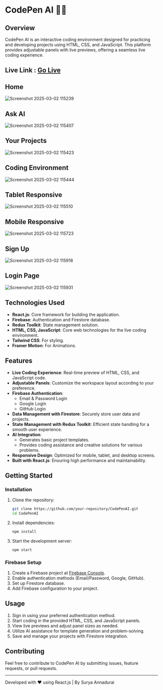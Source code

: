 # CodePen AI 🧑‍💻

## Overview

CodePen AI is an interactive coding environment designed for practicing and developing projects using HTML, CSS, and JavaScript. This platform provides adjustable panels with live previews, offering a seamless live coding experience.
## Live Link : [Go Live](https://react-code-pen-clone-nine.vercel.app/home/trending)
## Home
![Screenshot 2025-03-02 115239](https://github.com/user-attachments/assets/b6278d2d-cb5a-4662-a8ca-a94dc179630b)
## Ask AI
![Screenshot 2025-03-02 115407](https://github.com/user-attachments/assets/ed2feb3c-d168-437d-9742-f3e8190125f0)
## Your Projects
![Screenshot 2025-03-02 115423](https://github.com/user-attachments/assets/2ca42b01-010c-40e6-bd13-b709e680517a)
## Coding Environment
![Screenshot 2025-03-02 115444](https://github.com/user-attachments/assets/f9a94c4d-b6e5-4cb2-a3f2-8f894dfbb7ef)
## Tablet Responsive
![Screenshot 2025-03-02 115510](https://github.com/user-attachments/assets/acda759c-ec43-40b5-b569-8e718f0bab39)
## Mobile Responsive
![Screenshot 2025-03-02 115723](https://github.com/user-attachments/assets/acfab61a-16f3-4a9e-8b26-4c1bf8bb58de)
## Sign Up 
![Screenshot 2025-03-02 115918](https://github.com/user-attachments/assets/bef6cf18-50d7-47b9-b5cc-a5dab58d9721)
## Login Page
![Screenshot 2025-03-02 115931](https://github.com/user-attachments/assets/b69a7fc8-d455-4002-bc1d-5fd7e2764d62)

## Technologies Used

- **React.js**: Core framework for building the application.
- **Firebase**: Authentication and Firestore database.
- **Redux Toolkit**: State management solution.
- **HTML, CSS, JavaScript**: Core web technologies for the live coding environment.
- **Tailwind CSS**: For styling.
- **Framer Motion**: For Animations.

## Features



- **Live Coding Experience**: Real-time preview of HTML, CSS, and JavaScript code.
- **Adjustable Panels**: Customize the workspace layout according to your preference.
- **Firebase Authentication**:
  - Email & Password Login
  - Google Login
  - GitHub Login
- **Data Management with Firestore**: Securely store user data and projects.
- **State Management with Redux Toolkit**: Efficient state handling for a smooth user experience.
- **AI Integration**:
  - Generates basic project templates.
  - Provides coding assistance and creative solutions for various problems.
- **Responsive Design**: Optimized for mobile, tablet, and desktop screens.
- **Built with React.js**: Ensuring high performance and maintainability.


## Getting Started

### Installation

1. Clone the repository:
   ```bash
   git clone https://github.com/your-repository/CodePenAI.git
   cd CodePenAI
   ```
2. Install dependencies:
   ```bash
   npm install
   ```
3. Start the development server:
   ```bash
   npm start
   ```

### Firebase Setup

1. Create a Firebase project at [Firebase Console](https://console.firebase.google.com/).
2. Enable authentication methods (Email/Password, Google, GitHub).
3. Set up Firestore database.
4. Add Firebase configuration to your project.

## Usage

1. Sign in using your preferred authentication method.
2. Start coding in the provided HTML, CSS, and JavaScript panels.
3. View live previews and adjust panel sizes as needed.
4. Utilize AI assistance for template generation and problem-solving.
5. Save and manage your projects with Firestore integration.

## Contributing

Feel free to contribute to CodePen AI by submitting issues, feature requests, or pull requests.

---

Developed with ❤️ using React.js | By Surya Annadurai

